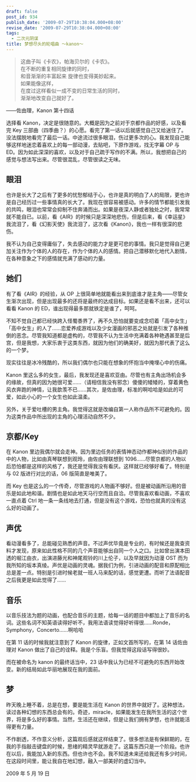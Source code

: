 ```yaml
---
draft: false
post_id: 934
publish_date: '2009-07-29T10:38:04.000+08:00'
revise_date: '2009-07-29T10:38:04.000+08:00'
tags:
  - 二次元阴谋
title: 梦想尽头的轮唱曲 ～kanon～
---
```


> 这曲子叫《卡农》，帕海贝尔的《卡农》。\
> 在不断的重复相同旋律的同时，\
> 和音渐渐的丰富起来 旋律也变得美妙起来。\
> 如果能像这样，\
> 在度过这样看似一成不变的日常生活的同时，\
> 渐渐地改变自己就好了。

——佐由理，Kanon 第十四话

选择看 Kanon，决定是很随意的。大概是因为之前对于京都作品的好感，以及看完 Key 三部曲（四季曲？）的心愿。看完了第一话以后就感觉自己又给迷住了。没法摆脱地看完了最后一话。中途流过很多眼泪，伤过更多次的心。我发现自己能够这样地迷恋着喜欢上的每一部动漫，去贴吧，下原作游戏，找无字幕 OP 与 ED。因为如此深深的喜欢，以及对于自己疏于写作的不满。所以，我想把自己的感觉与想法写出来。尽管很混乱，尽管很读之无味。

## 眼泪

也许是长大了之后有了更多的忧愁郁结于心，也许是真的明白了人的局限，更也许是自己经历过一些事情真的长大了。我现在很容易被感动。许多的情节都能引发我的共鸣，眼泪也常常会抑制不住奔涌而出。如果是夜深人静或者独处之时，我常常就不能自已。以前，看《AIR》的时候只是深深地悲伤，但是后来，看《幸运星》我流泪了，看《幻影天使》我流泪了，这次看《Kanon》，我也一样有很深的悲伤。

我不认为自己变得庸俗了，失去感动的能力才是更可悲的事情。我只是觉得自己更加关注作为个体的人的存在，作为个体的人的感情。把自己潜移默化地代入剧情，在各种意象之下的感情就充满了感动的力量。

## 她们

有了看《AIR》的经验，从 OP 上很简单地就能看出来到底谁才是主角——尽管女生渐次出现，但是出现最多的还将是最终的达成目标。如果还是看不出来，还可以看看 Kanon 的 ED，谁出现得最多那就铁定是谁了，呵呵。

不知不觉自己都已经快跨入怪蜀黍界了，再不久恐怕就要变成念叨着「高中女生」「高中女生」的人了……恋爱养成游戏以及少女漫画的邪恶之处就是引发了各种推倒的恶念。尽管我知道都是虚构的，尽管我不认为生活中充满着各种艳遇甚至是后宫，但是我想，大家乐衷于这类东西，就因为他们的确美好，就因为那代表了这么的一个梦。

现实往往是冰冷残酷的，所以我们偶尔也只能在想象的怀抱当中掩埋心中的伤痛。

Kanon 里这么多的女生，最后，我发现还是喜欢亚由。尽管也有主角出场机会多的缘故，但真的因为她很可爱……（请相信我没有邪念）傻傻的矮矮的，穿着黄色风衣奔跑的神情，让我歆羡不已……其次，是佐由理，标准的啊哈哈是如此的可爱，如此小心的一个女生也如此温柔。

另外，关于爱吐槽的男主角。我觉得这就是改编自第一人称作品所不可避免的。因为这类作品中所出现的主角的心理活动自然不少。

## 京都/Key

在 Kanon 里边我偶尔就会走神。因为里边任务的表情神态动作都神似别的作品的中的人物，比如由真琴联想到观玲，由佐由理联想到 1096……尽管京都的人物以后恐怕都是这样的风格了，我还是觉得我没有看厌。这样就已经够好看了。特别是与 02 版进行对比的话，06 版简直是唯美了。

而 Key 也是这么的一个传奇，尽管游戏的人物画不够好。但是被动画所沿用的音乐是如此地和谐。剧情也是如此地天马行空而且自洽。尽管我喜欢看动画，不喜欢一直点着 Ctrl 地一条一条线地去打通，但是没有这个游戏，恐怕也就真的没有这么好的动画了。

## 声优

看动漫看多了，总能碰见熟悉的声音。不过声优毕竟是专业的，有时候还是我查资料才发现，原来如此性格不同的几个声音能够出自同一个人之口。比如曾出演本田透的堀江由衣，出演进藤光和神尾观铃的川上伦子，以及早就因为动漫 OST 而为我所知的坂本真绫。声优是动画的灵魂。据我们为例，引进动画的配音和原配相比总是差一点。特别是引进时候老就一班人马来配的话，感觉更遭。而听了法语配音之后我更是如此觉得了……

## 音乐

以音乐技法为题的动画，也配合音乐的主题，给每一话的题目中都加上了音乐的名词。这些名词不知英语读得好听不，我用法语读觉得好听得很……Ronde，Symphony，Concerto……啊哈哈

在第 11 话的时候我就注意到了 Kanon 的旋律，正如文首所写的，在第 14 话佐由理对 Kanon 做出了自己的诠释。我是个乐盲。但我觉得这段话写得很妙。

而在被命名为 kanon 的最终话当中，23 话中我认为已经不可避免的东西开始改变。新的结局如此华丽地展现在我的面前。

## 梦

昨天晚上睡不着，总是在想，要是能生活在 Kanon 的世界中就好了。这种想法，读过各种幻想的东西总会有的。奇迹，miracle，如果能发生在我所生活的这个世界，将是多么好的事情。当然，生活还在继续，但是让我们拥有梦想，也许就能活得更有力量。

不作剧透，不作意义分析，这篇观后感就这样结束了。很多想法是有保鲜期的，在我的手指敲击键盘的时候，思绪的精灵早就游走了。这篇东西只是一个阶段。也许在以后，我能加入新的东西。但也许也不会。我不知道未来还给我还有多少时间，在这段时间里，能让我自在地幻想，融入一部美好的虚幻当中。

2009 年 5 月 19 日
